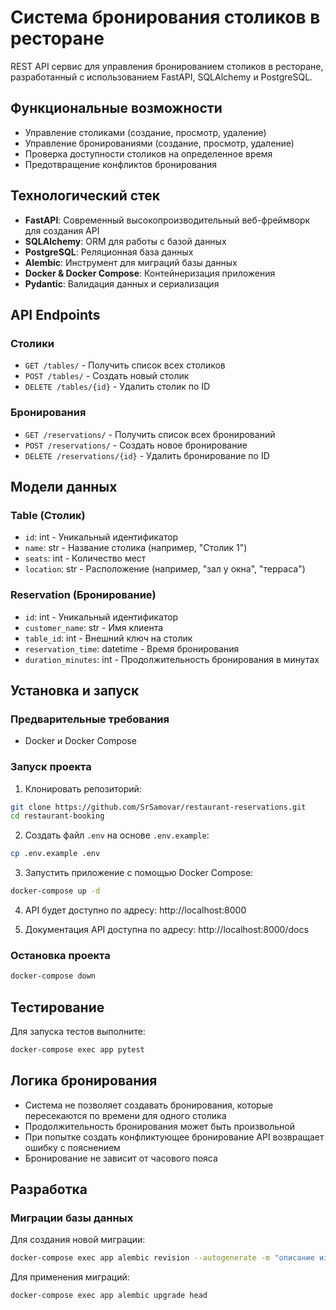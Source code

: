 # Система бронирования столиков в ресторане

REST API сервис для управления бронированием столиков в ресторане, разработанный с использованием FastAPI, SQLAlchemy и PostgreSQL.

## Функциональные возможности

- Управление столиками (создание, просмотр, удаление)
- Управление бронированиями (создание, просмотр, удаление)
- Проверка доступности столиков на определенное время
- Предотвращение конфликтов бронирования

## Технологический стек

- **FastAPI**: Современный высокопроизводительный веб-фреймворк для создания API
- **SQLAlchemy**: ORM для работы с базой данных
- **PostgreSQL**: Реляционная база данных
- **Alembic**: Инструмент для миграций базы данных
- **Docker & Docker Compose**: Контейнеризация приложения
- **Pydantic**: Валидация данных и сериализация

## API Endpoints

### Столики

- `GET /tables/` - Получить список всех столиков
- `POST /tables/` - Создать новый столик
- `DELETE /tables/{id}` - Удалить столик по ID

### Бронирования

- `GET /reservations/` - Получить список всех бронирований
- `POST /reservations/` - Создать новое бронирование
- `DELETE /reservations/{id}` - Удалить бронирование по ID

## Модели данных

### Table (Столик)

- `id`: int - Уникальный идентификатор
- `name`: str - Название столика (например, "Столик 1")
- `seats`: int - Количество мест
- `location`: str - Расположение (например, "зал у окна", "терраса")

### Reservation (Бронирование)

- `id`: int - Уникальный идентификатор
- `customer_name`: str - Имя клиента
- `table_id`: int - Внешний ключ на столик
- `reservation_time`: datetime - Время бронирования
- `duration_minutes`: int - Продолжительность бронирования в минутах

## Установка и запуск

### Предварительные требования

- Docker и Docker Compose

### Запуск проекта

1. Клонировать репозиторий:

```bash
git clone https://github.com/SrSamovar/restaurant-reservations.git
cd restaurant-booking
```

2. Создать файл `.env` на основе `.env.example`:

```bash
cp .env.example .env
```

3. Запустить приложение с помощью Docker Compose:

```bash
docker-compose up -d
```

4. API будет доступно по адресу: http://localhost:8000

5. Документация API доступна по адресу: http://localhost:8000/docs

### Остановка проекта

```bash
docker-compose down
```

## Тестирование

Для запуска тестов выполните:

```bash
docker-compose exec app pytest
```

## Логика бронирования

- Система не позволяет создавать бронирования, которые пересекаются по времени для одного столика
- Продолжительность бронирования может быть произвольной
- При попытке создать конфликтующее бронирование API возвращает ошибку с пояснением
- Бронирование не зависит от часового пояса

## Разработка

### Миграции базы данных

Для создания новой миграции:

```bash
docker-compose exec app alembic revision --autogenerate -m "описание изменений"
```

Для применения миграций:

```bash
docker-compose exec app alembic upgrade head
```